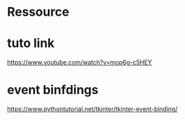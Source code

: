 # Ressource
# tuto link
https://www.youtube.com/watch?v=mop6g-c5HEY

# event binfdings 
https://www.pythontutorial.net/tkinter/tkinter-event-binding/


